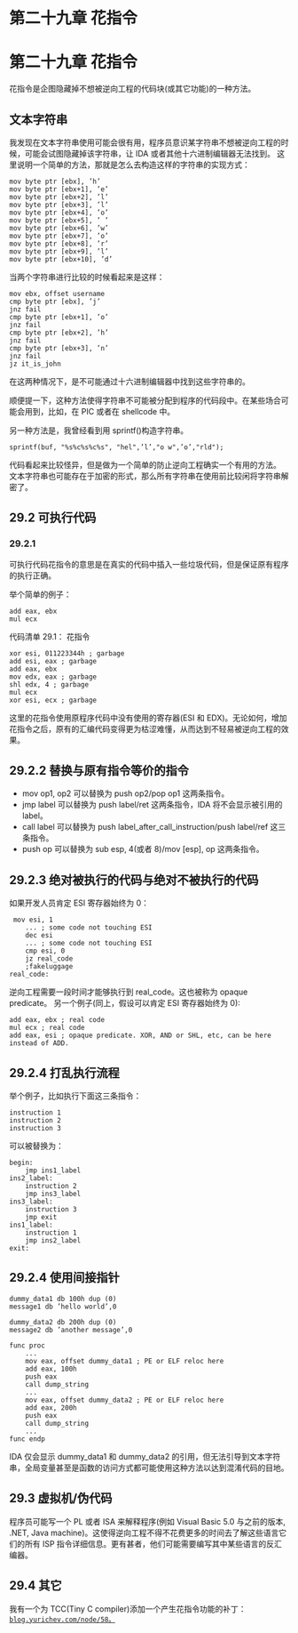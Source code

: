 # 第二十九章 花指令

# 第二十九章 花指令

花指令是企图隐藏掉不想被逆向工程的代码块(或其它功能)的一种方法。

## 文本字符串

我发现在文本字符串使用可能会很有用，程序员意识某字符串不想被逆向工程的时候，可能会试图隐藏掉该字符串，让 IDA 或者其他十六进制编辑器无法找到。 这里说明一个简单的方法，那就是怎么去构造这样的字符串的实现方式：

```
mov byte ptr [ebx], ’h’
mov byte ptr [ebx+1], ’e’
mov byte ptr [ebx+2], ’l’
mov byte ptr [ebx+3], ’l’
mov byte ptr [ebx+4], ’o’
mov byte ptr [ebx+5], ’ ’
mov byte ptr [ebx+6], ’w’
mov byte ptr [ebx+7], ’o’
mov byte ptr [ebx+8], ’r’
mov byte ptr [ebx+9], ’l’
mov byte ptr [ebx+10], ’d’ 
```

当两个字符串进行比较的时候看起来是这样：

```
mov ebx, offset username
cmp byte ptr [ebx], ’j’
jnz fail
cmp byte ptr [ebx+1], ’o’
jnz fail
cmp byte ptr [ebx+2], ’h’
jnz fail
cmp byte ptr [ebx+3], ’n’
jnz fail
jz it_is_john 
```

在这两种情况下，是不可能通过十六进制编辑器中找到这些字符串的。

顺便提一下，这种方法使得字符串不可能被分配到程序的代码段中。在某些场合可能会用到，比如，在 PIC 或者在 shellcode 中。

另一种方法是，我曾经看到用 sprintf()构造字符串。

```
sprintf(buf, "%s%c%s%c%s", "hel",’l’,"o w",’o’,"rld"); 
```

代码看起来比较怪异，但是做为一个简单的防止逆向工程确实一个有用的方法。 文本字符串也可能存在于加密的形式，那么所有字符串在使用前比较闲将字符串解密了。

## 29.2 可执行代码

### 29.2.1

可执行代码花指令的意思是在真实的代码中插入一些垃圾代码，但是保证原有程序的执行正确。

举个简单的例子：

```
add eax, ebx
mul ecx 
```

代码清单 29.1： 花指令

```
xor esi, 011223344h ; garbage
add esi, eax ; garbage
add eax, ebx
mov edx, eax ; garbage
shl edx, 4 ; garbage
mul ecx
xor esi, ecx ; garbage 
```

这里的花指令使用原程序代码中没有使用的寄存器(ESI 和 EDX)。无论如何，增加花指令之后，原有的汇编代码变得更为枯涩难懂，从而达到不轻易被逆向工程的效果。

## 29.2.2 替换与原有指令等价的指令

*   mov op1, op2 可以替换为 push op2/pop op1 这两条指令。
*   jmp label 可以替换为 push label/ret 这两条指令，IDA 将不会显示被引用的 label。
*   call label 可以替换为 push label_after_call_instruction/push label/ref 这三条指令。
*   push op 可以替换为 sub esp, 4(或者 8)/mov [esp], op 这两条指令。

## 29.2.3 绝对被执行的代码与绝对不被执行的代码

如果开发人员肯定 ESI 寄存器始终为 0：

```
 mov esi, 1
    ... ; some code not touching ESI
    dec esi
    ... ; some code not touching ESI
    cmp esi, 0
    jz real_code
    ;fakeluggage
real_code: 
```

逆向工程需要一段时间才能够执行到 real_code。这也被称为 opaque predicate。 另一个例子(同上，假设可以肯定 ESI 寄存器始终为 0):

```
add eax, ebx ; real code
mul ecx ; real code
add eax, esi ; opaque predicate. XOR, AND or SHL, etc, can be here instead of ADD. 
```

## 29.2.4 打乱执行流程

举个例子，比如执行下面这三条指令：

```
instruction 1
instruction 2
instruction 3 
```

可以被替换为：

```
begin: 
    jmp ins1_label
ins2_label: 
    instruction 2
    jmp ins3_label
ins3_label: 
    instruction 3
    jmp exit
ins1_label: 
    instruction 1
    jmp ins2_label
exit: 
```

## 29.2.4 使用间接指针

```
dummy_data1 db 100h dup (0)
message1 db ’hello world’,0

dummy_data2 db 200h dup (0)
message2 db ’another message’,0

func proc
    ...
    mov eax, offset dummy_data1 ; PE or ELF reloc here
    add eax, 100h
    push eax
    call dump_string
    ...
    mov eax, offset dummy_data2 ; PE or ELF reloc here
    add eax, 200h
    push eax
    call dump_string
    ...
func endp 
```

IDA 仅会显示 dummy_data1 和 dummy_data2 的引用，但无法引导到文本字符串，全局变量甚至是函数的访问方式都可能使用这种方法以达到混淆代码的目地。

## 29.3 虚拟机/伪代码

程序员可能写一个 PL 或者 ISA 来解释程序(例如 Visual Basic 5.0 与之前的版本, .NET, Java machine)。这使得逆向工程不得不花费更多的时间去了解这些语言它们的所有 ISP 指令详细信息。更有甚者，他们可能需要编写其中某些语言的反汇编器。

## 29.4 其它

我有一个为 TCC(Tiny C compiler)添加一个产生花指令功能的补丁：[`blog.yurichev.com/node/58。`](http://blog.yurichev.com/node/58。)